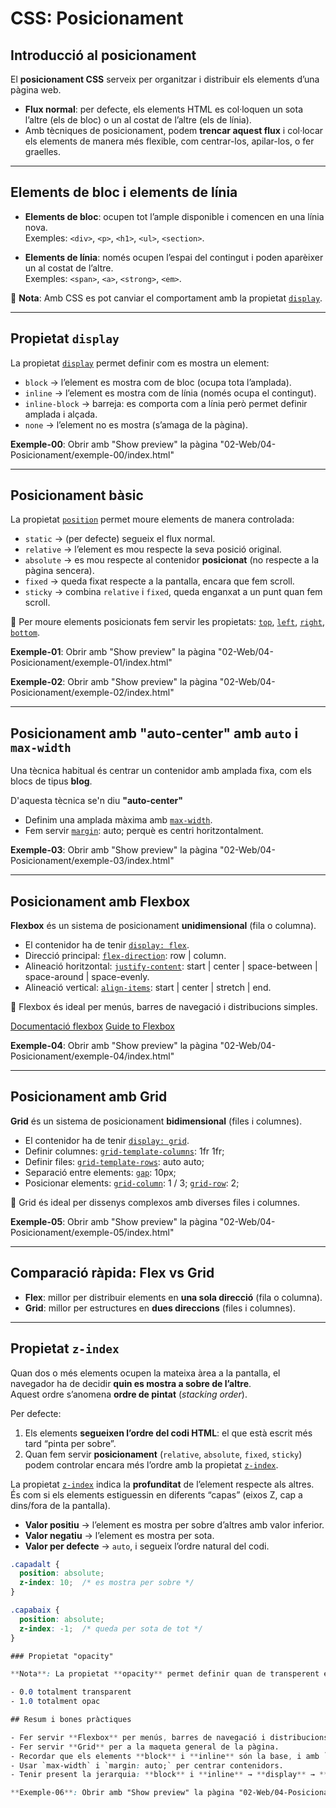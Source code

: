 # CSS: Posicionament

## Introducció al posicionament

El **posicionament CSS** serveix per organitzar i distribuir els elements d’una pàgina web.

- **Flux normal**: per defecte, els elements HTML es col·loquen un sota l’altre (els de bloc) o un al costat de l’altre (els de línia).
- Amb tècniques de posicionament, podem **trencar aquest flux** i col·locar els elements de manera més flexible, com centrar-los, apilar-los, o fer graelles.

---

## Elements de bloc i elements de línia

- **Elements de bloc**: ocupen tot l’ample disponible i comencen en una línia nova.  
  Exemples: `<div>`, `<p>`, `<h1>`, `<ul>`, `<section>`.

- **Elements de línia**: només ocupen l’espai del contingut i poden aparèixer un al costat de l’altre.  
  Exemples: `<span>`, `<a>`, `<strong>`, `<em>`.

📌 **Nota**: Amb CSS es pot canviar el comportament amb la propietat [`display`](https://developer.mozilla.org/en-US/docs/Web/CSS/display).

---

## Propietat `display`

La propietat [`display`](https://developer.mozilla.org/en-US/docs/Web/CSS/display) permet definir com es mostra un element:

- `block` → l’element es mostra com de bloc (ocupa tota l’amplada).
- `inline` → l’element es mostra com de línia (només ocupa el contingut).
- `inline-block` → barreja: es comporta com a línia però permet definir amplada i alçada.
- `none` → l’element no es mostra (s’amaga de la pàgina).

**Exemple-00**: Obrir amb "Show preview" la pàgina "02-Web/04-Posicionament/exemple-00/index.html"

---

## Posicionament bàsic

La propietat [`position`](https://developer.mozilla.org/en-US/docs/Web/CSS/position) permet moure elements de manera controlada:

- `static` → (per defecte) segueix el flux normal.  
- `relative` → l’element es mou respecte la seva posició original.  
- `absolute` → es mou respecte al contenidor **posicionat** (no respecte a la pàgina sencera).  
- `fixed` → queda fixat respecte a la pantalla, encara que fem scroll.  
- `sticky` → combina `relative` i `fixed`, queda enganxat a un punt quan fem scroll.

📌 Per moure elements posicionats fem servir les propietats: [`top`](https://developer.mozilla.org/en-US/docs/Web/CSS/top), [`left`](https://developer.mozilla.org/en-US/docs/Web/CSS/left), [`right`](https://developer.mozilla.org/en-US/docs/Web/CSS/right), [`bottom`](https://developer.mozilla.org/en-US/docs/Web/CSS/bottom).

**Exemple-01**: Obrir amb "Show preview" la pàgina "02-Web/04-Posicionament/exemple-01/index.html"

**Exemple-02**: Obrir amb "Show preview" la pàgina "02-Web/04-Posicionament/exemple-02/index.html"

---

## Posicionament amb "auto-center" amb `auto` i `max-width`

Una tècnica habitual és centrar un contenidor amb amplada fixa, com els blocs de tipus **blog**.

D'aquesta tècnica se'n diu **"auto-center"**

- Definim una amplada màxima amb [`max-width`](https://developer.mozilla.org/en-US/docs/Web/CSS/max-width).
- Fem servir [`margin`](https://developer.mozilla.org/en-US/docs/Web/CSS/margin): auto; perquè es centri horitzontalment.

**Exemple-03**: Obrir amb "Show preview" la pàgina "02-Web/04-Posicionament/exemple-03/index.html"

---

## Posicionament amb Flexbox

**Flexbox** és un sistema de posicionament **unidimensional** (fila o columna).

- El contenidor ha de tenir [`display: flex`](https://developer.mozilla.org/en-US/docs/Web/CSS/display).
- Direcció principal: [`flex-direction`](https://developer.mozilla.org/en-US/docs/Web/CSS/flex-direction): row | column.
- Alineació horitzontal: [`justify-content`](https://developer.mozilla.org/en-US/docs/Web/CSS/justify-content): start | center | space-between | space-around | space-evenly.
- Alineació vertical: [`align-items`](https://developer.mozilla.org/en-US/docs/Web/CSS/align-items): start | center | stretch | end.

📌 Flexbox és ideal per menús, barres de navegació i distribucions simples.

[Documentació flexbox](https://developer.mozilla.org/en-US/docs/Web/CSS/CSS_flexible_box_layout)
[Guide to Flexbox](https://css-tricks.com/snippets/css/a-guide-to-flexbox/)

**Exemple-04**: Obrir amb "Show preview" la pàgina "02-Web/04-Posicionament/exemple-04/index.html"

---

## Posicionament amb Grid

**Grid** és un sistema de posicionament **bidimensional** (files i columnes).

- El contenidor ha de tenir [`display: grid`](https://developer.mozilla.org/en-US/docs/Web/CSS/display).
- Definir columnes: [`grid-template-columns`](https://developer.mozilla.org/en-US/docs/Web/CSS/grid-template-columns): 1fr 1fr;  
- Definir files: [`grid-template-rows`](https://developer.mozilla.org/en-US/docs/Web/CSS/grid-template-rows): auto auto;  
- Separació entre elements: [`gap`](https://developer.mozilla.org/en-US/docs/Web/CSS/gap): 10px;  
- Posicionar elements: [`grid-column`](https://developer.mozilla.org/en-US/docs/Web/CSS/grid-column): 1 / 3; [`grid-row`](https://developer.mozilla.org/en-US/docs/Web/CSS/grid-row): 2;

📌 Grid és ideal per dissenys complexos amb diverses files i columnes.

**Exemple-05**: Obrir amb "Show preview" la pàgina "02-Web/04-Posicionament/exemple-05/index.html"

---

## Comparació ràpida: Flex vs Grid

- **Flex**: millor per distribuir elements en **una sola direcció** (fila o columna).  
- **Grid**: millor per estructures en **dues direccions** (files i columnes).

---

## Propietat `z-index`

Quan dos o més elements ocupen la mateixa àrea a la pantalla, el navegador ha de decidir **quin es mostra a sobre de l’altre**.  
Aquest ordre s’anomena **ordre de pintat** (*stacking order*).  

Per defecte:
1. Els elements **segueixen l’ordre del codi HTML**: el que està escrit més tard “pinta per sobre”.
2. Quan fem servir **posicionament** (`relative`, `absolute`, `fixed`, `sticky`) podem controlar encara més l’ordre amb la propietat [`z-index`](https://developer.mozilla.org/en-US/docs/Web/CSS/z-index).

La propietat [`z-index`](https://developer.mozilla.org/en-US/docs/Web/CSS/z-index) indica la **profunditat** de l’element respecte als altres.  
És com si els elements estiguessin en diferents “capas” (eixos Z, cap a dins/fora de la pantalla).

- **Valor positiu** → l’element es mostra per sobre d’altres amb valor inferior.  
- **Valor negatiu** → l’element es mostra per sota.  
- **Valor per defecte** → `auto`, i segueix l’ordre natural del codi.  

```css
.capadalt {
  position: absolute;
  z-index: 10;  /* es mostra per sobre */
}

.capabaix {
  position: absolute;
  z-index: -1;  /* queda per sota de tot */
}

### Propietat "opacity"

**Nota**: La propietat **opacity** permet definir quan de transperent és un element. 

- 0.0 totalment transparent
- 1.0 totalment opac

## Resum i bones pràctiques

- Fer servir **Flexbox** per menús, barres de navegació i distribucions simples.  
- Fer servir **Grid** per a la maqueta general de la pàgina.  
- Recordar que els elements **block** i **inline** són la base, i amb `display` podem transformar-los.  
- Usar `max-width` i `margin: auto;` per centrar contenidors.  
- Tenir present la jerarquia: **block** i **inline** → **display** → **position** → **flex/grid**.

**Exemple-06**: Obrir amb "Show preview" la pàgina "02-Web/04-Posicionament/exemple-06/index.html"